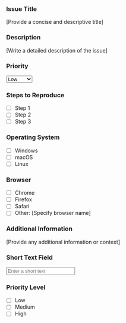 ### Issue Title
[Provide a concise and descriptive title]

### Description
[Write a detailed description of the issue]

### Priority
<select>
  <option value="low">Low</option>
  <option value="medium">Medium</option>
  <option value="high">High</option>
</select>

### Steps to Reproduce
- [ ] Step 1
- [ ] Step 2
- [ ] Step 3

### Operating System
- [ ] Windows
- [ ] macOS
- [ ] Linux

### Browser
- [ ] Chrome
- [ ] Firefox
- [ ] Safari
- [ ] Other: [Specify browser name]

### Additional Information
[Provide any additional information or context]

### Short Text Field
<input type="text" placeholder="Enter a short text" />

### Priority Level
- [ ] Low
- [ ] Medium
- [ ] High
